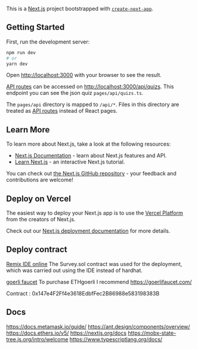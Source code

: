 This is a [Next.js](https://nextjs.org/) project bootstrapped with [`create-next-app`](https://github.com/vercel/next.js/tree/canary/packages/create-next-app).

## Getting Started

First, run the development server:

```bash
npm run dev
# or
yarn dev
```

Open [http://localhost:3000](http://localhost:3000) with your browser to see the result.

[API routes](https://nextjs.org/docs/api-routes/introduction) can be accessed on [http://localhost:3000/api/quizs](http://localhost:3000/api/quizs). This endpoint you can see the json quiz `pages/api/quizs.ts`.

The `pages/api` directory is mapped to `/api/*`. Files in this directory are treated as [API routes](https://nextjs.org/docs/api-routes/introduction) instead of React pages.

## Learn More

To learn more about Next.js, take a look at the following resources:

- [Next.js Documentation](https://nextjs.org/docs) - learn about Next.js features and API.
- [Learn Next.js](https://nextjs.org/learn) - an interactive Next.js tutorial.

You can check out [the Next.js GitHub repository](https://github.com/vercel/next.js/) - your feedback and contributions are welcome!

## Deploy on Vercel

The easiest way to deploy your Next.js app is to use the [Vercel Platform](https://vercel.com/new?utm_medium=default-template&filter=next.js&utm_source=create-next-app&utm_campaign=create-next-app-readme) from the creators of Next.js.

Check out our [Next.js deployment documentation](https://nextjs.org/docs/deployment) for more details.

## Deploy contract

[Remix IDE online](https://remix.ethereum.org/) The Survey.sol contract was used for the deployment, which was carried out using the IDE instead of hardhat.

[goerli faucet](https://goerlifaucet.com/) To purchase ETHgoerli I recommend https://goerlifaucet.com/

Contract : 0x147e4F2Ff4e3618EdbfFec2B86988e583198383B

## Docs

https://docs.metamask.io/guide/
https://ant.design/components/overview/
https://docs.ethers.io/v5/
https://nextjs.org/docs
https://mobx-state-tree.js.org/intro/welcome
https://www.typescriptlang.org/docs/
